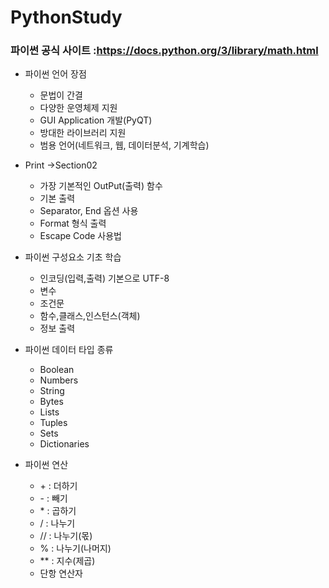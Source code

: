 # PythonStudy

### 파이썬 공식 사이트 :https://docs.python.org/3/library/math.html

* 파이썬 언어 장점
   * 문법이 간결
   * 다양한 운영체제 지원
   * GUI Application 개발(PyQT) 
   * 방대한 라이브러리 지원
   * 범용 언어(네트워크, 웹, 데이터분석, 기계학습) 


 * Print ->Section02
   * 가장 기본적인 OutPut(출력) 함수  
   * 기본 출력
   * Separator, End 옵션 사용
   * Format 형식 출력
   * Escape Code 사용법


* 파이썬 구성요소 기초 학습  
  * 인코딩(입력,출력) 기본으로 UTF-8
  * 변수
  * 조건문
  * 함수,클래스,인스턴스(객체)
  * 정보 출력 
      

* 파이썬 데이터 타입 종류
  * Boolean
  * Numbers
  * String
  * Bytes
  * Lists
  * Tuples
  * Sets
  * Dictionaries 

* 파이썬 연산
  * \+ : 더하기
  * \- : 빼기
  * \* : 곱하기
  * / : 나누기
  * // : 나누기(몫)
  * % : 나누기(나머지)
  * \*\* : 지수(제곱)
  * 단항 연산자


 
  
  

